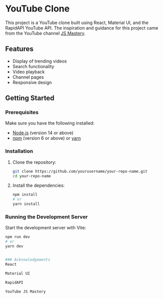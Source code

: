 # YouTube Clone

This project is a YouTube clone built using React, Material UI, and the RapidAPI YouTube API. The inspiration and guidance for this project came from the YouTube channel [JS Mastery](https://www.youtube.com/c/JsMastery).

## Features

- Display of trending videos
- Search functionality
- Video playback
- Channel pages
- Responsive design

## Getting Started

### Prerequisites

Make sure you have the following installed:

- [Node.js](https://nodejs.org/) (version 14 or above)
- [npm](https://www.npmjs.com/) (version 6 or above) or [yarn](https://yarnpkg.com/)

### Installation

1. Clone the repository:

    ```bash
    git clone https://github.com/yourusername/your-repo-name.git
    cd your-repo-name
    ```

2. Install the dependencies:

    ```bash
    npm install
    # or
    yarn install
    ```

### Running the Development Server

Start the development server with Vite:

```bash
npm run dev
# or
yarn dev


### Acknowledgements
React

Material UI

RapidAPI 

YouTube JS Mastery
